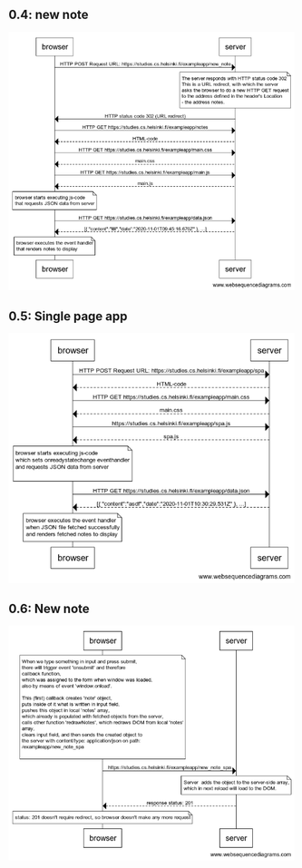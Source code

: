 
## 0.4: new note
![0.4: new note](0.4_new_note.png "0.4: new note")

## 0.5: Single page app
![0.5: Single page app](0.5_Single_page_app.png "0.5: Single page app")

## 0.6: New note
![0.6: New note](0.6_new_Note.png "0.6: New note")